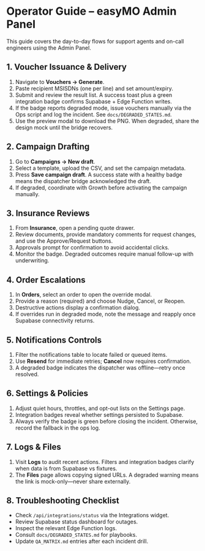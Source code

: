 # Operator Guide – easyMO Admin Panel

This guide covers the day-to-day flows for support agents and on-call engineers
using the Admin Panel.

## 1. Voucher Issuance & Delivery

1. Navigate to **Vouchers → Generate**.
2. Paste recipient MSISDNs (one per line) and set amount/expiry.
3. Submit and review the result list. A success toast plus a green integration
   badge confirms Supabase + Edge Function writes.
4. If the badge reports degraded mode, issue vouchers manually via the Ops
   script and log the incident. See `docs/DEGRADED_STATES.md`.
5. Use the preview modal to download the PNG. When degraded, share the design
   mock until the bridge recovers.

## 2. Campaign Drafting

1. Go to **Campaigns → New draft**.
2. Select a template, upload the CSV, and set the campaign metadata.
3. Press **Save campaign draft**. A success state with a healthy badge means the
   dispatcher bridge acknowledged the draft.
4. If degraded, coordinate with Growth before activating the campaign manually.

## 3. Insurance Reviews

1. From **Insurance**, open a pending quote drawer.
2. Review documents, provide mandatory comments for request changes, and use the
   Approve/Request buttons.
3. Approvals prompt for confirmation to avoid accidental clicks.
4. Monitor the badge. Degraded outcomes require manual follow-up with
   underwriting.

## 4. Order Escalations

1. In **Orders**, select an order to open the override modal.
2. Provide a reason (required) and choose Nudge, Cancel, or Reopen.
3. Destructive actions display a confirmation dialog.
4. If overrides run in degraded mode, note the message and reapply once Supabase
   connectivity returns.

## 5. Notifications Controls

1. Filter the notifications table to locate failed or queued items.
2. Use **Resend** for immediate retries; **Cancel** now requires confirmation.
3. A degraded badge indicates the dispatcher was offline—retry once resolved.

## 6. Settings & Policies

1. Adjust quiet hours, throttles, and opt-out lists on the Settings page.
2. Integration badges reveal whether settings persisted to Supabase.
3. Always verify the badge is green before closing the incident. Otherwise,
   record the fallback in the ops log.

## 7. Logs & Files

1. Visit **Logs** to audit recent actions. Filters and integration badges
   clarify when data is from Supabase vs fixtures.
2. The **Files** page allows copying signed URLs. A degraded warning means the
   link is mock-only—never share externally.

## 8. Troubleshooting Checklist

- Check `/api/integrations/status` via the Integrations widget.
- Review Supabase status dashboard for outages.
- Inspect the relevant Edge Function logs.
- Consult `docs/DEGRADED_STATES.md` for playbooks.
- Update `QA_MATRIX.md` entries after each incident drill.
